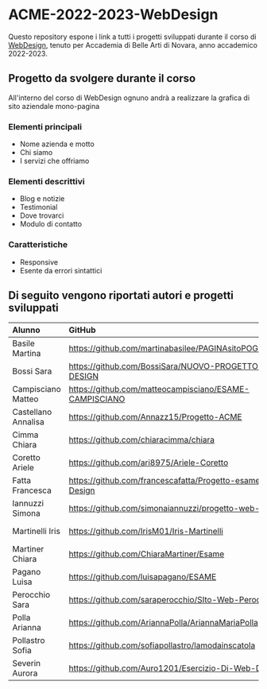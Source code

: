 # ACME-2022-2023-WebDesign

Questo repository espone i link a tutti i progetti sviluppati durante il corso di [WebDesign](https://github.com/matteobaccan/CorsoWebDesign), tenuto per Accademia di Belle Arti di Novara, anno accademico 2022-2023.

## Progetto da svolgere durante il corso

All'interno del corso di WebDesign ognuno andrà a realizzare la grafica di sito aziendale mono-pagina

### Elementi principali

- Nome azienda e motto
- Chi siamo
- I servizi che offriamo

### Elementi descrittivi

- Blog e notizie
- Testimonial
- Dove trovarci
- Modulo di contatto

### Caratteristiche

- Responsive
- Esente da errori sintattici

## Di seguito vengono riportati autori e progetti sviluppati

| Alunno | GitHub | Netlify |
|:------|:------------|:-|
| Basile Martina | <https://github.com/martinabasilee/PAGINAsitoPOGETTOACME> | <https://magenta-axolotl-7eb052.netlify.app/> |
| Bossi Sara | <https://github.com/BossiSara/NUOVO-PROGETTO-WEB-DESIGN> | <https://lumoos.netlify.app/> |
| Campisciano Matteo | <https://github.com/matteocampisciano/ESAME-CAMPISCIANO> | <https://khromia.netlify.app/> |
| Castellano Annalisa | <https://github.com/Annazz15/Progetto-ACME> | <https://macha-poke.netlify.app/> |
| Cimma Chiara | <https://github.com/chiaracimma/chiara> | <https://chiaracimmabrand.netlify.app/> |
| Coretto Ariele | <https://github.com/ari8975/Ariele-Coretto> | <https://euphonious-bublanina-142fae.netlify.app/> |
| Fatta Francesca | <https://github.com/francescafatta/Progetto-esame-Web-Design> | <https://stellar-taiyaki-255f2b.netlify.app/> |
| Iannuzzi Simona | <https://github.com/simonaiannuzzi/progetto-web-design> | <https://prolocodicasalbeltrame.netlify.app/> |
| Martinelli Iris | <https://github.com/IrisM01/Iris-Martinelli> | <https://timely-croquembouche-0da168.netlify.app/> |
| Martiner Chiara | <https://github.com/ChiaraMartiner/Esame> | <https://storied-pothos-7ab241.netlify.app/> |
| Pagano Luisa | <https://github.com/luisapagano/ESAME> | <https://grand-bunny-cc519d.netlify.app> |
| Perocchio Sara | <https://github.com/saraperocchio/SIto-Web-PerocchioVini> | <https://perocchiovini.netlify.app/> |
| Polla Arianna | <https://github.com/AriannaPolla/AriannaMariaPolla> | <https://ariannapolla-portfoliodesign.netlify.app/> |
| Pollastro Sofia | <https://github.com/sofiapollastro/lamodainscatola> | <https://natureplants.netlify.app/> |
| Severin Aurora | <https://github.com/Auro1201/Esercizio-Di-Web-Design> | <https://statuesque-dodol-691f14.netlify.app/> |
